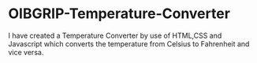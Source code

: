 # OIBGRIP-Temperature-Converter
I have created a Temperature Converter by use of HTML,CSS and Javascript which converts the temperature from Celsius to Fahrenheit and vice versa.
